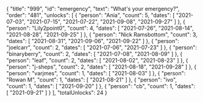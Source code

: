 {
  "title": "999",
  "id": "emergency",
  "text": "What's your emergency?",
  "order": "481",
  "unlocks": [
    {
      "person": "Ania",
      "count": 5,
      "dates": [
        "2021-07-03",
        "2021-07-15",
        "2021-07-22",
        "2021-09-08",
        "2021-09-27"
      ]
    },
    {
      "person": "Lily2point0",
      "count": 4,
      "dates": [
        "2021-07-26",
        "2021-08-14",
        "2021-08-28",
        "2021-09-25"
      ]
    },
    {
      "person": "Nick Ramsbottom",
      "count": 3,
      "dates": [
        "2021-08-31",
        "2021-09-06",
        "2021-09-22"
      ]
    },
    {
      "person": "joelcarr",
      "count": 2,
      "dates": [
        "2021-07-06",
        "2021-07-23"
      ]
    },
    {
      "person": "binaryberry",
      "count": 2,
      "dates": [
        "2021-07-08",
        "2021-08-09"
      ]
    },
    {
      "person": "leaf",
      "count": 2,
      "dates": [
        "2021-08-02",
        "2021-08-23"
      ]
    },
    {
      "person": "j-sheps",
      "count": 2,
      "dates": [
        "2021-08-18",
        "2021-09-28"
      ]
    },
    {
      "person": "varjmes",
      "count": 1,
      "dates": [
        "2021-08-03"
      ]
    },
    {
      "person": "Rowan M",
      "count": 1,
      "dates": [
        "2021-08-21"
      ]
    },
    {
      "person": "ivo",
      "count": 1,
      "dates": [
        "2021-09-20"
      ]
    },
    {
      "person": "cb",
      "count": 1,
      "dates": [
        "2021-09-21"
      ]
    }
  ],
  "totalUnlocks": 24
}